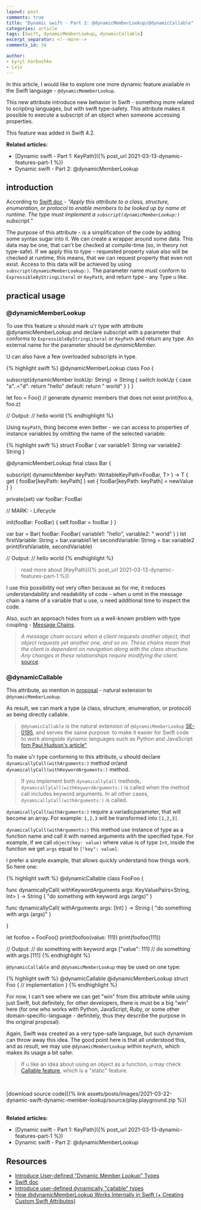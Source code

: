```yaml
---
layout: post
comments: true
title: "Dynamic swift - Part 2: @dynamicMemberLookup/@dynamicCallable"
categories: article
tags: [Swift, dynamicMemberLookup, dynamicCallable]
excerpt_separator: <!--more-->
comments_id: 34

author:
- kyryl horbushko
- Lviv
---
```


In this article, I would like to explore one more dynamic feature available in the Swift language - `@dynamicMemmberLookup`.

This new attribute introduce new behavior in Swift - something more related to scripting languages, but with swift type-safety. This attribute makes it possible to execute a subscript of an object when someone accessing properties.
<!--more-->

This feature was added in Swift 4.2.

**Related articles:**

- [Dynamic swift - Part 1: KeyPath]({% post_url 2021-03-13-dynamic-features-part-1 %})
- Dynamic swift - Part 2: @dynamicMemberLookup

## introduction

According to [Swift doc](https://docs.swift.org/swift-book/ReferenceManual/Attributes.html) - *"Apply this attribute to a class, structure, enumeration, or protocol to enable members to be looked up by name at runtime. The type must implement a `subscript(dynamicMemberLookup:)` subscript."*

The purpose of this attribute - is a simplification of the code by adding some syntax sugar into it. We can create a wrapper around some data. This data may be one, that can't be checked at compile-time (so, in theory not type-safe). If we apply this to type - requested property value also will be checked at runtime, this means, that we can request property that even not exist.
Access to this data will be achieved by using `subscript(dynamicMemberLookup:)`. The parameter name must conform to `ExpressibleByStringLiteral` or `KeyPath`, and return type - any Type u like.

## practical usage

### @dynamicMemberLookup

To use this feature u should mark u'r type with attribute @dynamicMemberLookup and declare subscript with a parameter that conforms to `ExpressibleByStringLiteral` or `KeyPath` and return any type. An external name for the parameter should be *dynamicMember*.

U can also have a few overloaded subscripts in type.


{% highlight swift %}
@dynamicMemberLookup
class Foo {

  subscript(dynamicMember lookUp: String) -> String {
    switch lookUp {
      case "a"..<"d":
        return "hello"
      default:
        return " world"
    }
  }
}

let foo = Foo()
// generate dynamic members that does not exist
print(foo.a, foo.z)

// Output:
// hello  world
{% endhighlight %}

Using `KeyPath`, thing become even better - we can access to properties of instance variables by omitting the name of the selected variable:

{% highlight swift %}
struct FooBar {
  var variable1: String
  var variable2: String
}

@dynamicMemberLookup
final class Bar {

  subscript<T>(
    dynamicMember keyPath: WritableKeyPath<FooBar, T>
  ) -> T {
    get { fooBar[keyPath: keyPath] }
    set { fooBar[keyPath: keyPath] = newValue }
  }

  private(set) var fooBar: FooBar

  // MARK: - Lifecycle

  init(fooBar: FooBar) {
    self.fooBar = fooBar
  }
}

var bar = Bar(
  fooBar: FooBar(
    variable1: "hello",
    variable2: " world"
  )
)
let firstVariable: String = bar.variable1
let secondVariable: String = bar.variable2
print(firstVariable, secondVariable)

// Output:
// hello  world
{% endhighlight %}

> read more about [KeyPath]({% post_url 2021-03-13-dynamic-features-part-1 %})

I use this possibility not very often because as for me, it reduces understandability and readability of code - when u omit in the message chain a name of a variable that u use, u need additional time to inspect the code. 

Also, such an approach hides from us a well-known problem with type coupling - [Message Chains](https://refactoring.guru/smells/message-chains).

> *A message chain occurs when a client requests another object, that object requests yet another one, and so on. These chains mean that the client is dependent on navigation along with the class structure. Any changes in these relationships require modifying the client.* [source](https://refactoring.guru/smells/message-chains).

### @dynamicCallable

This attribute, as mention in [proposal](https://github.com/apple/swift-evolution/blob/master/proposals/0216-dynamic-callable.md) - natural extension to `@dynamicMemberLookup`.

As result, we can mark a type (a class, structure, enumeration, or protocol) as being directly callable.

> `@dynamicCallable` is the natural extension of  `@dynamicMemberLookup` [SE-0195](https://github.com/apple/swift-evolution/blob/master/proposals/0195-dynamic-member-lookup.md), and serves the same purpose: to make it easier for Swift code to work alongside dynamic languages such as Python and JavaScript [fom Paul Hudson's article"](https://www.hackingwithswift.com/articles/134/how-to-use-dynamiccallable-in-swift)

To make u'r type conforming to this attribute, u should declare `dynamicallyCall(withArguments:)` method or/and `dynamicallyCall(withKeywordArguments:)` method.

> If you implement both `dynamicallyCall` methods, `dynamicallyCall(withKeywordArguments:)` is called when the method call includes keyword arguments. In all other cases, `dynamicallyCall(withArguments:)` is called.

`dynamicallyCall(withArguments:)` require a variadicparameter, that will become an array. For example: `1,2,3` will be transformed into `[1,2,3]`.

`dynamicallyCall(withArguments:)` this method use instance of type as a function name and call it with named arguments with the specified type. For example, if we call `object(key: value)` where value is of type `Int`, inside the function we get `args` equal to `["key": value]`.

I prefer a simple example, that allows quickly understand how things work. So here one:

{% highlight swift %}
@dynamicCallable
class FooFoo {

  func dynamicallyCall(
    withKeywordArguments args: KeyValuePairs<String, Int>
  ) -> String {
    "do something with keyword args \(args)"
  }

  func dynamicallyCall(
    withArguments args: [Int]
  ) -> String {
    "do something with args \(args)"
  }

}

let foofoo = FooFoo()
print(foofoo(value: 111))
print(foofoo(111))

// Output:
// do something with keyword args ["value": 111]
// do something with args [111]
{% endhighlight %}

`@dynamicCallable` and `@dynamicMemberLookup` may be used on one type:

{% highlight swift %}
@dynamicCallable
@dynamicMemberLookup
struct Foo {
	// implementation
}
{% endhighlight %}

For now, I can't see where we can get "win" from this attribute while using just Swift, but definitely, for other developers, there is must be a big "win" here (for one who works with Python, JavaScript, Ruby, or some other domain-specific-language - definitely, thus they describe the purpose in the original proposal).

Again, Swift was created as a very type-safe language, but such dynamism can throw away this idea. The good point here is that all understood this, and as result, we may use `@dynamicMemberLookup` within `KeyPath`, which makes its usage a bit safer.

> If u like an idea about using an object as a function, u may check [Callable feature](https://github.com/apple/swift-evolution/blob/master/proposals/0253-callable.md), which is a "static" feature.
<br>

[download source code]({% link assets/posts/images/2021-03-22-dynamic-swift-dynamic-member-lookup/source/play.playground.zip %})
<br>
<br>

**Related articles:**

- [Dynamic swift - Part 1: KeyPath]({% post_url 2021-03-13-dynamic-features-part-1 %})
- Dynamic swift - Part 2: @dynamicMemberLookup

## Resources

- [Introduce User-defined "Dynamic Member Lookup" Types](https://github.com/apple/swift-evolution/blob/master/proposals/0195-dynamic-member-lookup.md)
- [Swift doc](https://docs.swift.org/swift-book/ReferenceManual/Attributes.html)
- [Introduce user-defined dynamically "callable" types](https://github.com/apple/swift-evolution/blob/master/proposals/0216-dynamic-callable.md)
- [How @dynamicMemberLookup Works Internally in Swift (+ Creating Custom Swift Attributes)](https://swiftrocks.com/how-dynamicmemberlookup-works-internally-in-swift)